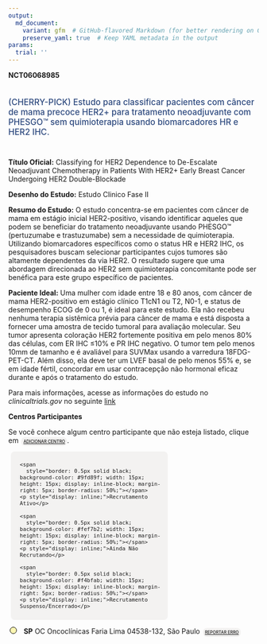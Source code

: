 ```yaml
---
output: 
  md_document:
    variant: gfm  # GitHub-flavored Markdown (for better rendering on GitHub)
    preserve_yaml: true  # Keep YAML metadata in the output
params:
  trial: ''
---
```


**NCT06068985**

<div style="padding: 5px 5px 5px 0px; font-size: 1.20em; font-weight: 500; color: #2E4A7F; text-align: left; margin-bottom: 20px">

(CHERRY-PICK) Estudo para classificar pacientes com câncer de mama
precoce HER2+ para tratamento neoadjuvante com PHESGO™ sem quimioterapia
usando biomarcadores HR e HER2 IHC.

</div>

**Título Oficial:** Classifying for HER2 Dependence to De-Escalate
Neoadjuvant Chemotherapy in Patients With HER2+ Early Breast Cancer
Undergoing HER2 Double-Blockade

**Desenho do Estudo:** Estudo Clinico Fase II

**Resumo do Estudo:** O estudo concentra-se em pacientes com câncer de
mama em estágio inicial HER2-positivo, visando identificar aqueles que
podem se beneficiar do tratamento neoadjuvante usando PHESGO™
(pertuzumabe e trastuzumabe) sem a necessidade de quimioterapia.
Utilizando biomarcadores específicos como o status HR e HER2 IHC, os
pesquisadores buscam selecionar participantes cujos tumores são
altamente dependentes da via HER2. O resultado sugere que uma abordagem
direcionada ao HER2 sem quimioterapia concomitante pode ser benéfica
para este grupo específico de pacientes.

**Paciente Ideal:** Uma mulher com idade entre 18 e 80 anos, com câncer
de mama HER2-positivo em estágio clínico T1cN1 ou T2, N0-1, e status de
desempenho ECOG de 0 ou 1, é ideal para este estudo. Ela não recebeu
nenhuma terapia sistêmica prévia para câncer de mama e está disposta a
fornecer uma amostra de tecido tumoral para avaliação molecular. Seu
tumor apresenta coloração HER2 fortemente positiva em pelo menos 80% das
células, com ER IHC ≤10% e PR IHC negativo. O tumor tem pelo menos 10mm
de tamanho e é avaliável para SUVMax usando a varredura 18FDG-PET-CT.
Além disso, ela deve ter um LVEF basal de pelo menos 55% e, se em idade
fértil, concordar em usar contracepção não hormonal eficaz durante e
após o tratamento do estudo.

Para mais informações, acesse as informações do estudo no
*clinicaltrials.gov* no seguinte
[link](https://clinicaltrials.gov/ct2/show/NCT06068985)

**Centros Participantes**

Se você conhece algum centro participante que não esteja listado, clique
em
<span style="color: #2E4A7F; margin-left: 2px; padding: 4px; background-color: #f3f2f1; border-radius: 8px; font-weight: 500; font-size: 0.6em"><a
href="https://flazar.shinyapps.io/formsapp?study_nct_id=NCT06068985&amp;location_id=N%2FA&amp;location_full_name=N%2FA&amp;form_type=Adicionar%20Centro"
target="_blank">ADICIONAR CENTRO</a></span>.

<div style="margin-bottom: 8px; margin-left: 5px; padding: 8px; max-width: 300px; background-color: #f3f2f1; border-radius: 8px; font-size: 0.9em">

<div style="margin-left: 10px;">

    <span 
      style="border: 0.5px solid black; background-color: #9fd89f; width: 15px; height: 15px; display: inline-block; margin-right: 5px; border-radius: 50%;"></span>
    <p style="display: inline;">Recrutamento Ativo</p>

</div>

<div style="margin-left: 10px;">

    <span 
      style="border: 0.5px solid black; background-color: #fef7b2; width: 15px; height: 15px; display: inline-block; margin-right: 5px; border-radius: 50%;"></span>
    <p style="display: inline;">Ainda Não Recrutando</p>

</div>

<div style="margin-left: 10px;">

    <span 
      style="border: 0.5px solid black; background-color: #f4bfab; width: 15px; height: 15px; display: inline-block; margin-right: 5px; border-radius: 50%;"></span>
    <p style="display: inline;">Recrutamento Suspenso/Encerrado</p>

</div>

</div>

<div style="margin: 3px;">

<span style="border: 0.5px solid black; display: inline-block; width: 12px; height: 12px; border-radius: 50%; margin-right: 10px; padding-bottom: 0px; background-color: #fef7b2;"></span>
<b>SP</b> OC Oncoclínicas Faria Lima 04538-132, São Paulo
<span style="color: #2E4A7F; margin-left: 2px; padding: 4px; background-color: #f3f2f1; border-radius: 8px; font-weight: 500; font-size: 0.6em"><a
href="https://flazar.shinyapps.io/formsapp?study_nct_id=NCT06068985&amp;location_id=CENTROPAULISTADEONCOLOGIAONCOCLINICASSAOPAULO04538135BRAZIL&amp;location_full_name=OC%20Oncocl%C3%ADnicas%20Faria%20Lima%2C%2004538-132%2C%20S%C3%A3o%20Paulo&amp;form_type=Reportar%20Erro"
target="_blank">REPORTAR ERRO</a></span>

</div>
